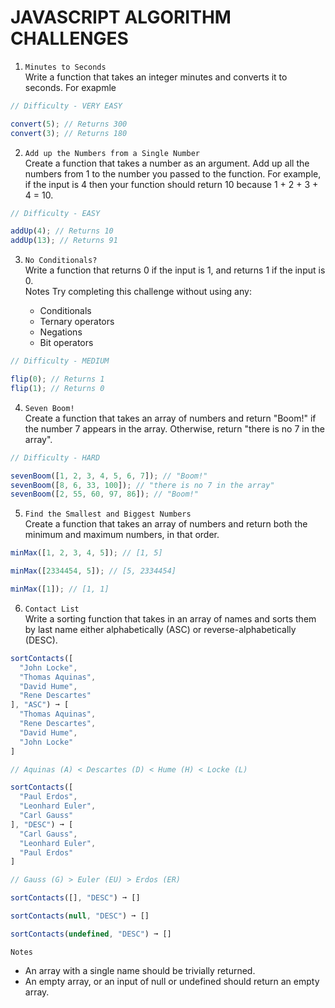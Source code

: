 # JAVASCRIPT ALGORITHM CHALLENGES

1. `Minutes to Seconds`  
   Write a function that takes an integer minutes and converts it to seconds. For exapmle

```javascript
// Difficulty - VERY EASY

convert(5); // Returns 300
convert(3); // Returns 180
```

2. `Add up the Numbers from a Single Number`  
   Create a function that takes a number as an argument. Add up all the numbers from 1 to the number you passed to the function. For example, if the input is 4 then your function should return 10 because 1 + 2 + 3 + 4 = 10.

```javascript
// Difficulty - EASY

addUp(4); // Returns 10
addUp(13); // Returns 91
```

3. `No Conditionals?`  
   Write a function that returns 0 if the input is 1, and returns 1 if the input is 0.  
   Notes
   Try completing this challenge without using any:

   - Conditionals
   - Ternary operators
   - Negations
   - Bit operators

```javascript
// Difficulty - MEDIUM

flip(0); // Returns 1
flip(1); // Returns 0
```

4. `Seven Boom!`  
   Create a function that takes an array of numbers and return "Boom!" if the number 7 appears in the array. Otherwise, return "there is no 7 in the array".

```javascript
// Difficulty - HARD

sevenBoom([1, 2, 3, 4, 5, 6, 7]); // "Boom!"
sevenBoom([8, 6, 33, 100]); // "there is no 7 in the array"
sevenBoom([2, 55, 60, 97, 86]); // "Boom!"
```

5. `Find the Smallest and Biggest Numbers`  
   Create a function that takes an array of numbers and return both the minimum and maximum numbers, in that order.

```javascript
minMax([1, 2, 3, 4, 5]); // [1, 5]

minMax([2334454, 5]); // [5, 2334454]

minMax([1]); // [1, 1]
```

6. `Contact List`  
   Write a sorting function that takes in an array of names and sorts them by last name either alphabetically (ASC) or reverse-alphabetically (DESC).

```javascript
sortContacts([
  "John Locke",
  "Thomas Aquinas",
  "David Hume",
  "Rene Descartes"
], "ASC") ➞ [
  "Thomas Aquinas",
  "Rene Descartes",
  "David Hume",
  "John Locke"
]

// Aquinas (A) < Descartes (D) < Hume (H) < Locke (L)

sortContacts([
  "Paul Erdos",
  "Leonhard Euler",
  "Carl Gauss"
], "DESC") ➞ [
  "Carl Gauss",
  "Leonhard Euler",
  "Paul Erdos"
]

// Gauss (G) > Euler (EU) > Erdos (ER)

sortContacts([], "DESC") ➞ []

sortContacts(null, "DESC") ➞ []

sortContacts(undefined, "DESC") ➞ []
```

`Notes`

- An array with a single name should be trivially returned.
- An empty array, or an input of null or undefined should return an empty array.
